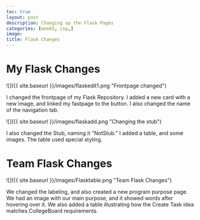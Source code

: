 ```yaml
---
toc: true
layout: post
description: Changing up the Flask Pages
categories: [week5, csp,]
image: 
title: Flask Changes
---
```


# My Flask Changes

![]({{ site.baseurl }}/images/flaskedit1.png "Frontpage changed")

I changed the frontpage of my Flask Repository. I added a new card with a new image, and linked my fastpage to the button. I also changed the name of the navigation tab.

![]({{ site.baseurl }}/images/flaskadd.png "Changing the stub")

I also changed the Stub, naming it "NotStub." I added a table, and some images. The table used special styling.

# Team Flask Changes

![]({{ site.baseurl }}/images/Flasktable.png "Team Flask Changes")

We changed the labeling, and also created a new program purpose page. We had an image with our main purpose, and it showed words after hovering over it. We also added a table illustrating how the Create Task idea matches CollegeBoard requirements.